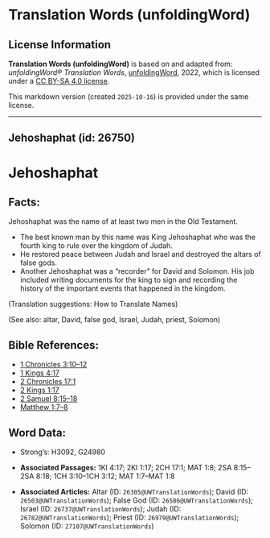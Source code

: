 # Translation Words (unfoldingWord)

## License Information

**Translation Words (unfoldingWord)** is based on and adapted from: _unfoldingWord® Translation Words_, [unfoldingWord](https://unfoldingword.org/utw), 2022, which is licensed under a [CC BY-SA 4.0 license](https://creativecommons.org/licenses/by-sa/4.0/legalcode.en).

This markdown version (created `2025-10-16`) is provided under the same license.



--------------------------------

## Jehoshaphat (id: 26750)

Jehoshaphat
===========

Facts:
------

Jehoshaphat was the name of at least two men in the Old Testament.

* The best known man by this name was King Jehoshaphat who was the fourth king to rule over the kingdom of Judah.
* He restored peace between Judah and Israel and destroyed the altars of false gods.
* Another Jehoshaphat was a “recorder” for David and Solomon. His job included writing documents for the king to sign and recording the history of the important events that happened in the kingdom.

(Translation suggestions: How to Translate Names)

(See also: altar, David, false god, Israel, Judah, priest, Solomon)

Bible References:
-----------------

* [1 Chronicles 3:10–12](https://ref.ly/1Chr3:10-1Chr3:12)
* [1 Kings 4:17](https://ref.ly/1Kgs4:17)
* [2 Chronicles 17:1](https://ref.ly/2Chr17:1)
* [2 Kings 1:17](https://ref.ly/2Kgs1:17)
* [2 Samuel 8:15–18](https://ref.ly/2Sam8:15-2Sam8:18)
* [Matthew 1:7–8](https://ref.ly/Matt1:7-Matt1:8)

Word Data:
----------

* Strong’s: H3092, G24980

* **Associated Passages:** 1KI 4:17; 2KI 1:17; 2CH 17:1; MAT 1:8; 2SA 8:15–2SA 8:18; 1CH 3:10–1CH 3:12; MAT 1:7–MAT 1:8
* **Associated Articles:** Altar (ID: `26305@UWTranslationWords`); David (ID: `26503@UWTranslationWords`); False God (ID: `26586@UWTranslationWords`); Israel (ID: `26737@UWTranslationWords`); Judah (ID: `26782@UWTranslationWords`); Priest (ID: `26979@UWTranslationWords`); Solomon (ID: `27107@UWTranslationWords`)

